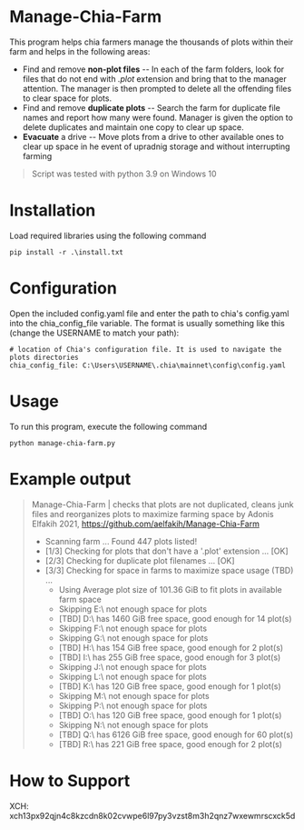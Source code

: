 ﻿# Manage-Chia-Farm
This program helps chia farmers manage the thousands of plots within their farm and helps in the following areas:
  * Find and remove **non-plot files** --  In each of the farm folders, look for files that do not end with *.plot* extension and bring that to the manager attention.  The manager is then prompted to delete all the offending files to clear space for plots.
  * Find and remove  **duplicate plots** -- Search the farm for duplicate file names and report how many were found.  Manager is given the option to delete duplicates and maintain one copy to clear up space.
  * **Evacuate** a drive -- Move plots from a drive to other available ones to clear up space in he event of upradnig storage and without interrupting farming

> Script was tested with python 3.9 on Windows 10 


# Installation

Load required libraries using the following command

`pip install -r .\install.txt`

# Configuration

Open the included config.yaml file and enter the path to chia's config.yaml into the chia_config_file variable. The format is usually something like this (change the USERNAME to match your path):

```
# location of Chia's configuration file. It is used to navigate the plots directories
chia_config_file: C:\Users\USERNAME\.chia\mainnet\config\config.yaml
```


# Usage
To run this program, execute the following command

`python manage-chia-farm.py`


# Example output
> Manage-Chia-Farm | checks that plots are not duplicated, cleans junk files and reorganizes plots to maximize farming space
by Adonis Elfakih 2021, https://github.com/aelfakih/Manage-Chia-Farm
>
>* Scanning farm ... Found  447 plots listed!
>* [1/3] Checking for plots that don't have a '.plot' extension ... [OK]
>* [2/3] Checking for duplicate plot filenames ... [OK]
>* [3/3] Checking for space in farms to maximize space usage (TBD) ...
>    * Using Average plot size of 101.36 GiB to fit plots in available farm space
>    * Skipping E:\ not enough space for plots
>    * [TBD] D:\ has 1460 GiB free space, good enough for 14 plot(s)
>    * Skipping F:\ not enough space for plots
>    * Skipping G:\ not enough space for plots
>    * [TBD] H:\ has 154 GiB free space, good enough for 2 plot(s)
>    * [TBD] I:\ has 255 GiB free space, good enough for 3 plot(s)
>    * Skipping J:\ not enough space for plots
>    * Skipping L:\ not enough space for plots
>    * [TBD] K:\ has 120 GiB free space, good enough for 1 plot(s)
>    * Skipping M:\ not enough space for plots
>    * Skipping P:\ not enough space for plots
>    * [TBD] O:\ has 120 GiB free space, good enough for 1 plot(s)
>    * Skipping N:\ not enough space for plots
>    * [TBD] Q:\ has 6126 GiB free space, good enough for 60 plot(s)
>    * [TBD] R:\ has 221 GiB free space, good enough for 2 plot(s)

# How to Support
XCH: xch13px92qjn4c8kzcdn8k02cvwpe6l97py3vzst8m3h2qnz7wxewmrscxck5d
